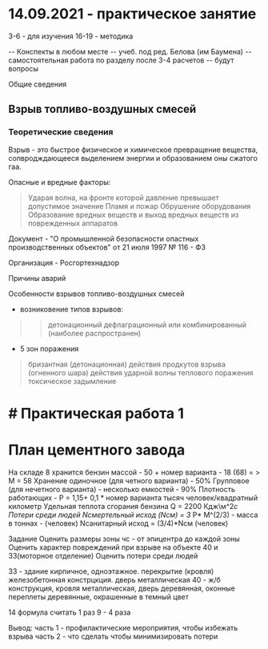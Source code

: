 # 14.09.2021 - практическое занятие
3-6 - для изучения
16-19 - методика 

-- Конспекты в любом месте
-- учеб. под ред. Белова (им Баумена)
-- самостоятельная работа по разделу после 3-4 расчетов
-- будут вопросы 

Общие сведения 

## Взрыв топливо-воздушных смесей

### Теоретические сведения

Взрыв - это быстрое физическое и химическое превращение вещества, сопвродждающееся выделением энергии и образованием  оны сжатого гаа. 

Опасные и вредные факторы: 
> Ударая волна, на фронте которой давление превышает допустимое значение
> Пламя и пожар 
> Обрушение оборудования
> Образование вредных веществ и выход вредных веществ из поврежденных аппаратов

Документ - "О промышленной безопасности опастных производственных объектов" от 21 июля 1997 № 116 - ФЗ

Организация - Росгортехнадзор 

Причины аварий 
>

Особенности взрывов топливо-воздушных смесей
* возниковение типов взрывов:  
> > детонационный
> > дефлаграционный или комбинированный (наиболее распространен)
* 5 зон поражения 
 > бризантная (детонационная)
 > действия продкутов взрыва (огненного шара)
 > действия ударной волны
 > теплового поражения
 > токсическое задымление

# # Практическая работа 1
 # План цементного завода

 На складе 8 хранится бензин массой - 50 + номер варианта - 18 (68) = > M = 58
 Хранение одиночное (для четного варианта) - 50%
 Групповое (для нечетного варианта) - несколько емкостей - 90%
 Плотность работающих - P =  1,15+ 0,1 * номер варианта тысяч человек/квадратный километр 
 Удельная теплота сгорания бензина  Q = 2200 Кдж\м^2*с
 Потери среди людей Nсмертельный исход (Nсм) = 3* P* M^(2/3) - масса в тоннах - (человек)
                    Nсанитарный исход = (3/4)*Nсм (человек)

Задание
 Оценить размеры зоны чс - от эпицентра до каждой зоны
 Оценить характер повреждений при взрыве на объекте 40 и 33(моторное отделение)
 Оценить потери среди людей

 33 - здание кирпичное, одноэтажное. перекрытие (кровля) железобетонная констрцкция. дверь металлическая
  40 - ж/б конструкция, кровля металлическая, дверь деревянная, оконные переплеты деревянные, окрашенные в темный цвет

  14 формула считать 1 раз
  9 - 4 раза

  Вывод: 
  часть 1 - профилактические мероприятия, чтобы избежать взрыва
  часть 2 - что сделать чтобы минимизировать потери

  








